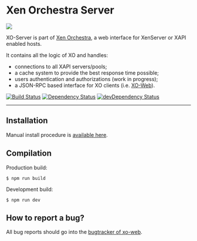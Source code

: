 # Xen Orchestra Server

![](http://i.imgur.com/HVFMrTk.png)

XO-Server is part of [Xen Orchestra](https://github.com/vatesfr/xen-orchestra/), a web interface for XenServer or XAPI enabled hosts.

It contains all the logic of XO and handles:

- connections to all XAPI servers/pools;
- a cache system to provide the best response time possible;
- users authentication and authorizations (work in progress);
- a JSON-RPC based interface for XO clients (i.e. [XO-Web](https://github.com/vatesfr/xen-orchestra/tree/master/packages/xo-web)).

[![Build Status](https://travis-ci.org/vatesfr/xen-orchestra.svg?branch=next-release)](https://travis-ci.org/vatesfr/xen-orchestra)
[![Dependency Status](https://david-dm.org/vatesfr/xen-orchestra.svg?theme=shields.io)](https://david-dm.org/vatesfr/xen-orchestra)
[![devDependency Status](https://david-dm.org/vatesfr/xen-orchestra/dev-status.svg?theme=shields.io)](https://david-dm.org/vatesfr/xen-orchestra#info=devDependencies)

---

## Installation

Manual install procedure is [available here](https://xen-orchestra.com/docs/from_the_sources.html).

## Compilation

Production build:

```
$ npm run build
```

Development build:

```
$ npm run dev
```

## How to report a bug?

All bug reports should go into the [bugtracker of xo-web](https://github.com/vatesfr/xen-orchestra/issues).
